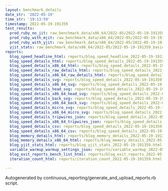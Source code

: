 ```yaml
---
layout: benchmark_details
date_str: '2022-05-19'
time_str: '19:13:59'
timestamp: 2022-05-19-191359
test_results:
  prod_ruby_no_jit: raw_benchmark_data/x86_64/2022-05/2022-05-19-191359_basic_benchmark_prod_ruby_no_jit.json
  prod_ruby_with_mjit: raw_benchmark_data/x86_64/2022-05/2022-05-19-191359_basic_benchmark_prod_ruby_with_mjit.json
  prod_ruby_with_yjit: raw_benchmark_data/x86_64/2022-05/2022-05-19-191359_basic_benchmark_prod_ruby_with_yjit.json
  yjit_stats: raw_benchmark_data/x86_64/2022-05/2022-05-19-191359_basic_benchmark_yjit_stats.json
reports:
  blog_speed_headline_html: reports/blog_speed_headline_2022-05-19-191359.html
  blog_speed_details_html: reports/blog_speed_details_2022-05-19-191359.html
  blog_speed_details_x86_64_html: reports/blog_speed_details_2022-05-19-191359.x86_64.html
  blog_speed_details_raw_details_html: reports/blog_speed_details_2022-05-19-191359.raw_details.html
  blog_speed_details_x86_64_raw_details_html: reports/blog_speed_details_2022-05-19-191359.x86_64.raw_details.html
  blog_speed_details_svg: reports/blog_speed_details_2022-05-19-191359.svg
  blog_speed_details_x86_64_svg: reports/blog_speed_details_2022-05-19-191359.x86_64.svg
  blog_speed_details_head_svg: reports/blog_speed_details_2022-05-19-191359.head.svg
  blog_speed_details_x86_64_head_svg: reports/blog_speed_details_2022-05-19-191359.x86_64.head.svg
  blog_speed_details_back_svg: reports/blog_speed_details_2022-05-19-191359.back.svg
  blog_speed_details_x86_64_back_svg: reports/blog_speed_details_2022-05-19-191359.x86_64.back.svg
  blog_speed_details_micro_svg: reports/blog_speed_details_2022-05-19-191359.micro.svg
  blog_speed_details_x86_64_micro_svg: reports/blog_speed_details_2022-05-19-191359.x86_64.micro.svg
  blog_speed_details_tripwires_json: reports/blog_speed_details_2022-05-19-191359.tripwires.json
  blog_speed_details_x86_64_tripwires_json: reports/blog_speed_details_2022-05-19-191359.x86_64.tripwires.json
  blog_speed_details_csv: reports/blog_speed_details_2022-05-19-191359.csv
  blog_speed_details_x86_64_csv: reports/blog_speed_details_2022-05-19-191359.x86_64.csv
  blog_memory_details_html: reports/blog_memory_details_2022-05-19-191359.html
  blog_memory_details_x86_64_html: reports/blog_memory_details_2022-05-19-191359.x86_64.html
  blog_yjit_stats_html: reports/blog_yjit_stats_2022-05-19-191359.html
  variable_warmup_warmup_settings_json: reports/variable_warmup_2022-05-19-191359.warmup_settings.json
  blog_exit_reports_bench_list_html: reports/blog_exit_reports_2022-05-19-191359.bench_list.html
  iteration_count_html: reports/iteration_count_2022-05-19-191359.html

---
```

Autogenerated by continuous_reporting/generate_and_upload_reports.rb script.
